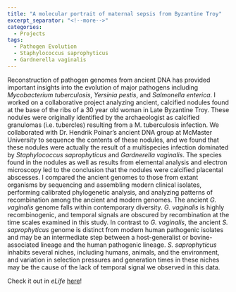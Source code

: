 ```yaml
---
title: "A molecular portrait of maternal sepsis from Byzantine Troy"
excerpt_separator: "<!--more-->"
categories:
  - Projects
tags:
  - Pathogen Evolution
  - Staphylococcus saprophyticus
  - Gardnerella vaginalis
---
```



Reconstruction of pathogen genomes from ancient DNA has provided important insights into the evolution of major pathogens including *Mycobacterium tuberculosis*, *Yersinia pestis*, and *Salmonella enterica*. I worked on a collaborative project analyzing ancient, calcified nodules found at the base of the ribs of a 30 year old woman  in Late Byzantine Troy. These nodules were originally identified by the archaeologist as calcified granulomas (i.e. tubercles) resulting from a M. tuberculosis infection. We collaborated with Dr. Hendrik Poinar’s ancient DNA group at McMaster University to sequence the contents of these nodules, and we found that these nodules were actually the result of a multispecies infection dominated by *Staphylococcus saprophyticus* and *Gardnerella vaginalis*. The species found in the nodules as well as results from elemental analysis and electron microscopy led to the conclusion that the nodules were calcified placental abscesses. I compared the ancient genomes to those from extant organisms by sequencing and assembling modern clinical isolates, performing calibrated phylogenetic analysis, and analyzing patterns of recombination among the ancient and modern genomes. The ancient *G. vaginalis* genome falls within contemporary diversity. *G. vaginalis* is highly recombinogenic, and temporal signals are obscured by recombination at the time scales examined in this study. In contrast to *G. vaginalis*, the ancient *S. saprophyticus* genome is distinct from modern human pathogenic isolates and may be an intermediate step between a host-generalist or bovine-associated lineage and the human pathogenic lineage. *S. saprophyticus* inhabits several niches, including humans, animals, and the environment, and variation in selection pressures and generation times in these niches may be the cause of the lack of temporal signal we observed in this data.

Check it out in *eLife* [here](https://elifesciences.org/articles/20983)!
